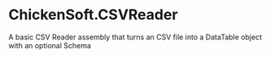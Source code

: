 # ChickenSoft.CSVReader
A basic CSV Reader assembly that turns an CSV file into a DataTable object with an optional Schema

